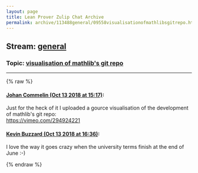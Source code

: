 ```yaml
---
layout: page
title: Lean Prover Zulip Chat Archive 
permalink: archive/113488general/09558visualisationofmathlibsgitrepo.html
---
```


## Stream: [general](index.html)
### Topic: [visualisation of mathlib's git repo](09558visualisationofmathlibsgitrepo.html)

---


{% raw %}
#### [ Johan Commelin (Oct 13 2018 at 15:17)](https://leanprover.zulipchat.com/#narrow/stream/113488-general/topic/visualisation%20of%20mathlib%27s%20git%20repo/near/135731598):
<p>Just for the heck of it I uploaded a gource visualisation of the development of mathlib's git repo:<br>
<a href="https://vimeo.com/294924221" target="_blank" title="https://vimeo.com/294924221">https://vimeo.com/294924221</a></p>

#### [ Kevin Buzzard (Oct 13 2018 at 16:36)](https://leanprover.zulipchat.com/#narrow/stream/113488-general/topic/visualisation%20of%20mathlib%27s%20git%20repo/near/135733899):
<p>I love the way it goes crazy when the university terms finish at the end of June :-)</p>


{% endraw %}
